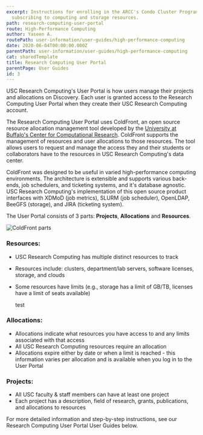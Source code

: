 ```yaml
---
excerpt: Instructions for enrolling in the ARCC's Condo Cluster Program and
  subscribing to computing and storage resources.
path: research-computing-user-portal
route: High-Performance Computing
author: Yaseen A.
routePath: user-information/user-guides/high-performance-computing
date: 2020-06-04T00:00:00.000Z
parentPath: user-information/user-guides/high-performance-computing
cat: sharedTemplate
title: Research Computing User Portal
parentPage: User Guides
id: 3
---
```

USC Research Computing's User Portal is how users manage their projects and allocations on Discovery. Each user is granted access to the Research Computing User Portal when they create their USC Research Computing account.

The Research Computing User Portal uses ColdFront, an open source resource allocation management tool developed by the [University at Buffalo's Center for Computational Research](http://www.buffalo.edu/ccr.html). ColdFront supports the management of resources and user allocations to those resources.  The tool allows users to request and manage the access they and their students or collaborators have to the resources in USC Research Computing's data center.  

ColdFront was designed to be useful in varied high-performance computing environments.  The architecture is extensible and supports various back-ends, job schedulers, and ticketing systems, and it's database agnostic.  USC Research Computing's implementation of this open source product interfaces with XDMoD (job metrics), SLURM (job scheduler), OpenLDAP, BeeGFS (storage), and JIRA (ticketing system).

The User Portal consists of 3 parts: **Projects**, **Allocations** and **Resources**.

![ColdFront parts](/images/coldfront_overview.png)

### Resources:

* USC Research Computing has multiple distinct resources to track
* Resources include: clusters, department/lab servers, software licenses, storage, and clouds
* Some resources have limits (e.g., storage has a limit of GB/TB, licenses have a limit of seats available)

  test  

### Allocations:

* Allocations indicate what resources you have access to and any limits associated with that access
* All USC Research Computing resources require an allocation
* Allocations expire either by date or when a limit is reached - this information varies per allocation and is available when you log in to the User Portal  

### Projects:

* All USC faculty & staff members can have at least one project
* Each project has a description, field of research, grants, publications, and allocations to resources &nbsp;  

For more detailed information and step-by-step instructions, see our Research Computing User Portal User Guides below.